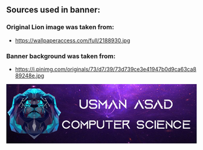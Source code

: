 ## Sources used in banner: ##
### Original Lion image was taken from: ###
* https://wallpaperaccess.com/full/2188930.jpg

### Banner background was taken from: ###
* https://i.pinimg.com/originals/73/d7/39/73d739ce3e41947b0d9ca63ca889248e.jpg

[![Banner](https://github.com/Usman-A/Usman-A/blob/master/assets/banner/banner.png)](https://github.com/Usman-A/Usman-A/blob/master/assets/banner/banner.png)